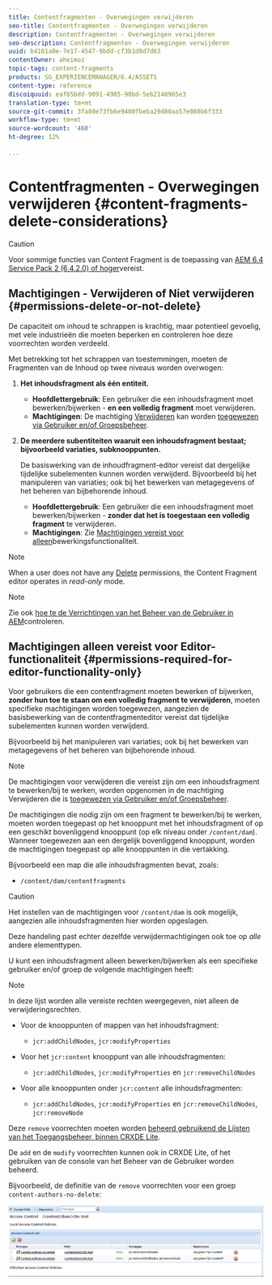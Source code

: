 ```yaml
---
title: Contentfragmenten - Overwegingen verwijderen
seo-title: Contentfragmenten - Overwegingen verwijderen
description: Contentfragmenten - Overwegingen verwijderen
seo-description: Contentfragmenten - Overwegingen verwijderen
uuid: b4161a0e-7e17-4547-9bdd-cf3b1d0d7d63
contentOwner: aheimoz
topic-tags: content-fragments
products: SG_EXPERIENCEMANAGER/6.4/ASSETS
content-type: reference
discoiquuid: eaf65bdd-9091-4985-90bd-5eb2148965e3
translation-type: tm+mt
source-git-commit: 3fa80e73fb6e9400fbeba29d80aa57e080b6f333
workflow-type: tm+mt
source-wordcount: '468'
ht-degree: 12%

---
```



# Contentfragmenten - Overwegingen verwijderen {#content-fragments-delete-considerations}

>[!CAUTION]
>
>Voor sommige functies van Content Fragment is de toepassing van [AEM 6.4 Service Pack 2 (6.4.2.0) of hoger](/help/release-notes/sp-release-notes.md)vereist.

## Machtigingen - Verwijderen of Niet verwijderen {#permissions-delete-or-not-delete}

De capaciteit om inhoud te schrappen is krachtig, maar potentieel gevoelig, met vele industrieën die moeten beperken en controleren hoe deze voorrechten worden verdeeld.

Met betrekking tot het schrappen van toestemmingen, moeten de Fragmenten van de Inhoud op twee niveaus worden overwogen:

1. **Het inhoudsfragment als één entiteit.**

   * **Hoofdlettergebruik**: Een gebruiker die een inhoudsfragment moet bewerken/bijwerken - **en een volledig fragment** moet verwijderen.
   * **Machtigingen**: De machtiging [Verwijderen](/help/sites-administering/security.md#actions) kan worden [toegewezen via Gebruiker en/of Groepsbeheer](/help/sites-administering/security.md#managing-permissions).

1. **De meerdere subentiteiten waaruit een inhoudsfragment bestaat; bijvoorbeeld variaties, subknooppunten.**

   De basiswerking van de inhoudfragment-editor vereist dat dergelijke tijdelijke subelementen kunnen worden verwijderd. Bijvoorbeeld bij het manipuleren van variaties; ook bij het bewerken van metagegevens of het beheren van bijbehorende inhoud.

   * **Hoofdlettergebruik**: Een gebruiker die een inhoudsfragment moet bewerken/bijwerken - **zonder dat het is toegestaan een volledig fragment** te verwijderen.
   * **Machtigingen**: Zie [Machtigingen vereist voor alleen](content-fragments-delete.md#permissions-required-for-editor-functionality-only)bewerkingsfunctionaliteit.

>[!NOTE]
>
>When a user does not have any [Delete](/help/sites-administering/security.md#actions) permissions, the Content Fragment editor operates in *read-only* mode.

>[!NOTE]
>
>Zie ook [hoe te de Verrichtingen van het Beheer van de Gebruiker in AEM](/help/sites-administering/audit-user-management-operations.md)controleren.

## Machtigingen alleen vereist voor Editor-functionaliteit {#permissions-required-for-editor-functionality-only}

Voor gebruikers die een contentfragment moeten bewerken of bijwerken, **zonder hun toe te staan om een volledig fragment te verwijderen**, moeten specifieke machtigingen worden toegewezen, aangezien de basisbewerking van de contentfragmenteditor vereist dat tijdelijke subelementen kunnen worden verwijderd.

Bijvoorbeeld bij het manipuleren van variaties; ook bij het bewerken van metagegevens of het beheren van bijbehorende inhoud.

>[!NOTE]
>
>De machtigingen voor verwijderen die vereist zijn om een inhoudsfragment te bewerken/bij te werken, worden opgenomen in de machtiging Verwijderen die is [toegewezen via Gebruiker en/of Groepsbeheer](/help/sites-administering/security.md#managing-permissions).

De machtigingen die nodig zijn om een fragment te bewerken/bij te werken, moeten worden toegepast op het knooppunt met het inhoudsfragment of op een geschikt bovenliggend knooppunt (op elk niveau onder `/content/dam`). Wanneer toegewezen aan een dergelijk bovenliggend knooppunt, worden de machtigingen toegepast op alle knooppunten in die vertakking.

Bijvoorbeeld een map die alle inhoudsfragmenten bevat, zoals:

* `/content/dam/contentfragments`

>[!CAUTION]
>
>Het instellen van de machtigingen voor `/content/dam` is ook mogelijk, aangezien alle inhoudsfragmenten hier worden opgeslagen.
>
>Deze handeling past echter dezelfde verwijdermachtigingen ook toe op *alle* andere elementtypen.

U kunt een inhoudsfragment alleen bewerken/bijwerken als een specifieke gebruiker en/of groep de volgende machtigingen heeft:

>[!NOTE]
>
>In deze lijst worden alle vereiste rechten weergegeven, niet alleen de verwijderingsrechten.

* Voor de knooppunten of mappen van het inhoudsfragment:

   * `jcr:addChildNodes`, `jcr:modifyProperties`

* Voor het `jcr:content` knooppunt van alle inhoudsfragmenten:

   * `jcr:addChildNodes`, `jcr:modifyProperties` en `jcr:removeChildNodes`

* Voor alle knooppunten onder `jcr:content` alle inhoudsfragmenten:

   * `jcr:addChildNodes`, `jcr:modifyProperties` en `jcr:removeChildNodes`, `jcr:removeNode`

Deze `remove` voorrechten moeten worden [beheerd gebruikend de Lijsten van het Toegangsbeheer, binnen CRXDE Lite](/help/sites-administering/user-group-ac-admin.md#access-right-management).

De `add` en de `modify` voorrechten kunnen ook in CRXDE Lite, of het gebruiken van de console van het Beheer van de Gebruiker worden beheerd.

Bijvoorbeeld, de definitie van de `remove` voorrechten voor een groep `content-authors-no-delete`:

![cf-delete-03](assets/cf-delete-03.png)


